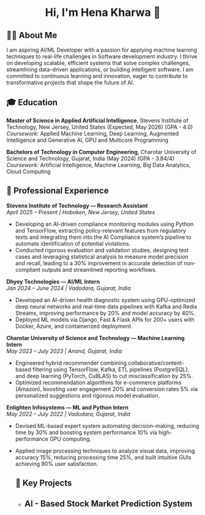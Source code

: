 <h1 align="center">Hi, I'm Hena Kharwa 👋</h1>

## 👩‍💻 About Me

I am aspiring AI/ML Developer with a passion for applying machine learning techniques to real-life challenges in Software development industry. I thrive on developing scalable, efficient systems that solve complex challenges, streamlining data-driven applications, or building intelligent software. I am committed to continuous learning and innovation, eager to contribute to transformative projects that shape the future of AI.

## 🎓 Education

**Master of Science in Applied Artificial Intelligence**, Stevens Institute of Technology, New Jersey, United States (Expected, May 2026) (GPA - 4.0)
_Coursework:_ Applied Machine Learning, Deep Learning, Augmented Intelligence and Generative AI, GPU and Multicore Programming

**Bachelors of Technology in Computer Engineering**, Charotar University of Science and Technology, Gujarat, India (May 2024) (GPA - 3.84/4)
_Coursework:_ Artificial Intelligence, Machine Learning, Big Data Analytics, Cloud Computing

## 🏢 Professional Experience

**Stevens Institute of Technology — Research Assistant**  
_April 2025 – Present | Hoboken, New Jersey, United States_

- Developing an AI-driven compliance monitoring modules using Python and TensorFlow, extracting policy-relevant features from regulatory texts and integrating them into the AI Compliance system’s pipeline to automate identification of potential violations.  
- Conducted rigorous evaluation and validation studies, designing test cases and leveraging statistical analysis to measure model precision and recall, leading to a 30% improvement in accurate detection of non-compliant outputs and streamlined reporting workflows.

**Dhyey Technologies — AI/ML Intern**  
_Jan 2024 – June 2024 | Vadodara, Gujarat, India_

- Developed an AI-driven health diagnostic system using GPU-optimized deep neural networks and real-time data pipelines with Kafka and Redis Streams, improving performance by 20% and model accuracy by 40%.  
- Deployed ML models via Django, Fast & Flask APIs for 200+ users with Docker, Azure, and containerized deployment.

**Charotar University of Science and Technology — Machine Learning Intern**  
_May 2023 – July 2023 | Anand, Gujarat, India_

- Engineered hybrid recommender combining collaborative/content-based filtering using TensorFlow, Kafka, ETL pipelines (PostgreSQL), and deep learning (PyTorch, CuBLAS) to cut misclassification by 25%.  
- Optimized recommendation algorithms for e-commerce platforms (Amazon), boosting user engagement 20% and conversion rates 5% via personalized suggestions and rigorous model evaluation.

**Enlighten Infosystems — ML and Python Intern**  
_May 2022 – July 2022 | Vadodara, Gujarat, India_

- Devised ML-based expert system automating decision-making, reducing time by 30% and boosting system performance 10% via high-performance GPU computing.  
- Applied image processing techniques to analyze visual data, improving accuracy 15%, reducing processing time 25%, and built intuitive GUIs achieving 90% user satisfaction.

  ## 🚀 Key Projects
  - ## AI - Based Stock Market Prediction System

